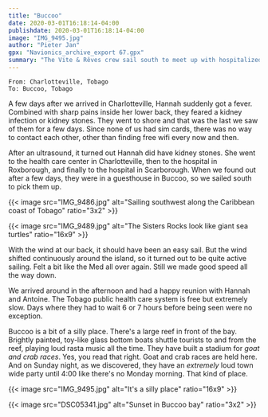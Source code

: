 ```yaml
---
title: "Buccoo"
date: 2020-03-01T16:18:14-04:00
publishdate: 2020-03-01T16:18:14-04:00
image: "IMG_9495.jpg"
author: "Pieter Jan"
gpx: "Navionics_archive_export 67.gpx"
summary: "The Vite & Rêves crew sail south to meet up with hospitalized Hannah and Antoine in Buccoo."
---
```


`From: Charlotteville, Tobago`<br/>
`To: Buccoo, Tobago`

A few days after we arrived in Charlotteville, Hannah suddenly got a fever. Combined with sharp pains inside her lower back, they feared a kidney infection or kidney stones. They went to shore and that was the last we saw of them for a few days. Since none of us had sim cards, there was no way to contact each other, other than finding free wifi every now and then.

After an ultrasound, it turned out Hannah did have kidney stones. She went to the health care center in Charlotteville, then to the hospital in Roxborough, and finally to the hospital in Scarborough. When we found out after a few days, they were in a guesthouse in Buccoo, so we sailed south to pick them up.

{{< image src="IMG_9486.jpg" alt="Sailing southwest along the Caribbean coast of Tobago" ratio="3x2" >}}

{{< image src="IMG_9489.jpg" alt="The Sisters Rocks look like giant sea turtles" ratio="16x9" >}}

With the wind at our back, it should have been an easy sail. But the wind shifted continuously around the island, so it turned out to be quite active sailing. Felt a bit like the Med all over again. Still we made good speed all the way down.

We arrived around in the afternoon and had a happy reunion with Hannah and Antoine. The Tobago public health care system is free but extremely slow. Days where they had to wait 6 or 7 hours before being seen were no exception.

Buccoo is a bit of a silly place. There's a large reef in front of the bay. Brightly painted, toy-like glass bottom boats shuttle tourists to and from the reef, playing loud rasta music all the time. They have built a stadium for _goat and crab races_. Yes, you read that right. Goat and crab races are held here. And on Sunday night, as we discovered, they have an _extremely_ loud town wide party until 4:00 like there's no Monday morning. That kind of place.

{{< image src="IMG_9495.jpg" alt="It's a silly place" ratio="16x9" >}}

{{< image src="DSC05341.jpg" alt="Sunset in Buccoo bay" ratio="3x2" >}}




